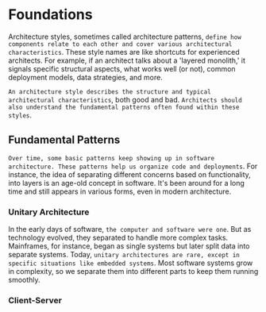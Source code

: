 # Foundations

Architecture styles, sometimes called architecture patterns, `define how components relate to each other and cover various architectural characteristics`. These style names are like shortcuts for experienced architects. For example, if an architect talks about a 'layered monolith,' it signals specific structural aspects, what works well (or not), common deployment models, data strategies, and more.

`An architecture style describes the structure and typical architectural characteristics`, both good and bad. `Architects should also understand the fundamental patterns often found within these styles`.

## Fundamental Patterns

`Over time, some basic patterns keep showing up in software architecture. These patterns help us organize code and deployments`. For instance, the idea of separating different concerns based on functionality, into layers is an age-old concept in software. It's been around for a long time and still appears in various forms, even in modern architecture.

### Unitary Architecture

In the early days of software, `the computer and software were one`. But as technology evolved, they separated to handle more complex tasks. Mainframes, for instance, began as single systems but later split data into separate systems. Today, `unitary architectures are rare, except in specific situations like embedded systems`. Most software systems grow in complexity, so we separate them into different parts to keep them running smoothly.

### Client-Server
